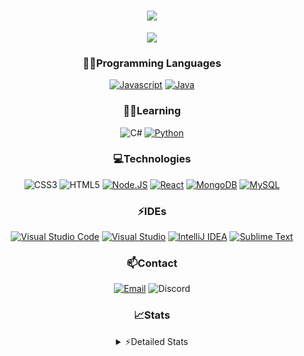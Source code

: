 <div align="center">

<h1 align="center">
  <a href="https://git.io/typing-svg">
    <img src="https://readme-typing-svg.herokuapp.com/?lines=Hello,+There!+👋;This+is+chicho.;CEO+on+Hely+Development....;&center=true&size=25">
  </a>
</h1>
  
<p align="center">
  <img src="https://lanyard.cnrad.dev/api/418087525735858208" />
</p>

### 👨‍💻Programming Languages
  [![Javascript](https://img.shields.io/badge/JavaScript-323330?style=for-the-badge&logo=javascript&logoColor=F7DF1E)](https://www.javascript.com)
  [![Java](https://img.shields.io/badge/Java-ED8B00?style=for-the-badge&logo=java&logoColor=white)](https://www.java.com)
  
### 👨‍💻Learning
  ![C#](https://img.shields.io/badge/C%23-239120?style=for-the-badge&logo=c-sharp&logoColor=white)
  [![Python](https://img.shields.io/badge/Python-FFD43B?style=for-the-badge&logo=python&logoColor=blue)](https://www.python.org)  

### 💻Technologies
  ![CSS3](https://img.shields.io/badge/CSS3-1572B6?style=for-the-badge&logo=css3&logoColor=white)
  ![HTML5](https://img.shields.io/badge/HTML5-E34F26?style=for-the-badge&logo=html5&logoColor=white)
  [![Node.JS](https://img.shields.io/badge/Node.js-339933?style=for-the-badge&logo=nodedotjs&logoColor=white)](https://nodejs.org)
  [![React](https://img.shields.io/badge/React-20232A?style=for-the-badge&logo=react&logoColor=61DAFB)](https://reactjs.org/)
  [![MongoDB](https://img.shields.io/badge/MongoDB-4EA94B?style=for-the-badge&logo=mongodb&logoColor=white)](https://www.mongodb.com)
  [![MySQL](https://img.shields.io/badge/MySQL-005C84?style=for-the-badge&logo=mysql&logoColor=white)](https://www.mysql.com)

### ⚡IDEs
  [![Visual Studio Code](https://img.shields.io/badge/Visual_Studio_Code-0078D4?style=for-the-badge&logo=visual%20studio%20code&logoColor=white)](https://code.visualstudio.com)
  [![Visual Studio](https://img.shields.io/badge/Visual_Studio-5C2D91?style=for-the-badge&logo=visual%20studio&logoColor=white)](https://visualstudio.com)
  [![IntelliJ IDEA](https://img.shields.io/badge/IntelliJIDEA-000000.svg?style=for-the-badge&logo=intellij-idea&logoColor=white)](https://www.jetbrains.com/idea)
  [![Sublime Text](https://img.shields.io/badge/sublime_text-%23575757.svg?&style=for-the-badge&logo=sublime-text&logoColor=important)](https://www.sublimetext.com)
  
### 📫Contact
  [![Email](https://img.shields.io/badge/Email-gastondalla@gmail.com-04619f?style=for-the-badge&logo=gmail&logoColor=white)](mailto:gastondalla@gmail.com)
  ![Discord](https://img.shields.io/badge/Discord-Chicho%234281-5865F2?style=for-the-badge&logo=discord&logoColor=white)
</br>  

### 📈Stats
<details>
    <summary> ⚡Detailed Stats</summary>
    <br/>

<!--START_SECTION:waka-->
![Code Time](http://img.shields.io/badge/Code%20Time-18%20hrs%2041%20mins-blue)

![Profile Views](http://img.shields.io/badge/Profile%20Views-0-blue)

**🐱 My GitHub Data** 

> 🏆 1 Contributions in the Year 2023
 > 
> 📦 35.5 kB Used in GitHub's Storage 
 > 
> 🚫 Not Opted to Hire
 > 
> 📜 8 Public Repositories 
 > 
> 🔑 5 Private Repositories  
 > 
**I'm a Night 🦉** 

```text
🌞 Morning    5 commits      ░░░░░░░░░░░░░░░░░░░░░░░░░   2.65% 
🌆 Daytime    37 commits     █████░░░░░░░░░░░░░░░░░░░░   19.58% 
🌃 Evening    93 commits     ████████████░░░░░░░░░░░░░   49.21% 
🌙 Night      54 commits     ███████░░░░░░░░░░░░░░░░░░   28.57%

```
📅 **I'm Most Productive on Tuesday** 

```text
Monday       14 commits     █░░░░░░░░░░░░░░░░░░░░░░░░   7.41% 
Tuesday      44 commits     █████░░░░░░░░░░░░░░░░░░░░   23.28% 
Wednesday    32 commits     ████░░░░░░░░░░░░░░░░░░░░░   16.93% 
Thursday     19 commits     ██░░░░░░░░░░░░░░░░░░░░░░░   10.05% 
Friday       23 commits     ███░░░░░░░░░░░░░░░░░░░░░░   12.17% 
Saturday     31 commits     ████░░░░░░░░░░░░░░░░░░░░░   16.4% 
Sunday       26 commits     ███░░░░░░░░░░░░░░░░░░░░░░   13.76%

```


📊 **This Week I Spent My Time On** 

```text
⌚︎ Time Zone: America/Argentina/Buenos_Aires

💬 Programming Languages: 
HTML                     2 hrs 26 mins       ███████████░░░░░░░░░░░░░░   47.29% 
Java                     1 hr 6 mins         █████░░░░░░░░░░░░░░░░░░░░   21.54% 
JavaScript               57 mins             ████░░░░░░░░░░░░░░░░░░░░░   18.54% 
CSS                      38 mins             ███░░░░░░░░░░░░░░░░░░░░░░   12.26% 
XML                      0 secs              ░░░░░░░░░░░░░░░░░░░░░░░░░   0.14%

🔥 Editors: 
VS Code                  4 hrs 2 mins        ███████████████████░░░░░░   78.15% 
IntelliJ                 1 hr 7 mins         █████░░░░░░░░░░░░░░░░░░░░   21.85%

🐱‍💻 Projects: 
chicho                   3 hrs 53 mins       ██████████████████░░░░░░░   75.44% 
Pulsar                   57 mins             ████░░░░░░░░░░░░░░░░░░░░░   18.51% 
Unknown Project          8 mins              ░░░░░░░░░░░░░░░░░░░░░░░░░   2.71% 
Quantum                  5 mins              ░░░░░░░░░░░░░░░░░░░░░░░░░   1.85% 
Blast                    4 mins              ░░░░░░░░░░░░░░░░░░░░░░░░░   1.33%

💻 Operating System: 
Windows                  5 hrs 10 mins       █████████████████████████   100.0%

```

**I Mostly Code in Java** 

```text
Java                     6 repos             ████████░░░░░░░░░░░░░░░░░   33.33% 
JavaScript               6 repos             ████████░░░░░░░░░░░░░░░░░   33.33% 
CSS                      2 repos             ██░░░░░░░░░░░░░░░░░░░░░░░   11.11% 
HTML                     1 repo              █░░░░░░░░░░░░░░░░░░░░░░░░   5.56% 
Python                   1 repo              █░░░░░░░░░░░░░░░░░░░░░░░░   5.56%

```



 Last Updated on 07/02/2023 19:12:15 UTC
<!--END_SECTION:waka-->
</details>
